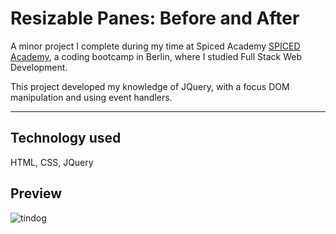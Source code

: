 # Resizable Panes: Before and After

A minor project I complete during my time at Spiced Academy [SPICED Academy](https://www.spiced.academy/program/full-stack-web-development/), a coding bootcamp in Berlin, where I studied Full Stack Web Development.

This project developed my knowledge of JQuery, with a focus DOM manipulation and using event handlers.

---

## Technology used

HTML, CSS, JQuery

## Preview

![tindog](https://user-images.githubusercontent.com/45455994/66254218-90511900-e773-11e9-9026-e936563e3206.gif)
